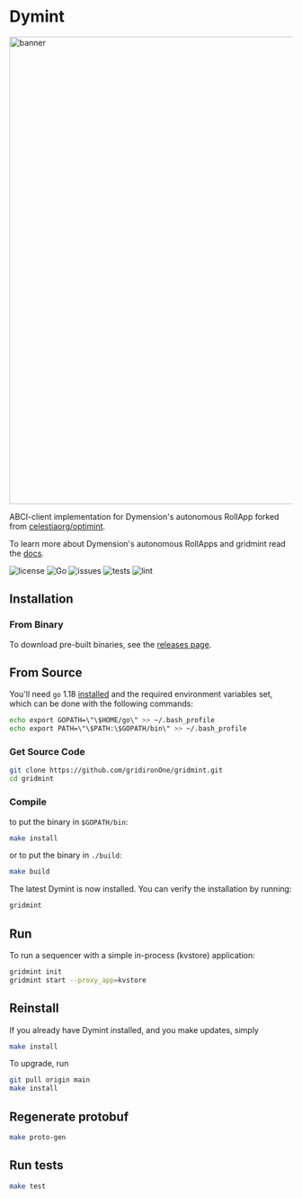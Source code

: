 # Dymint

<img src="docs/gridmint.png" alt="banner" width="830"/>

ABCI-client implementation for Dymension's autonomous RollApp forked from [celestiaorg/optimint](https://github.com/celestiaorg/optimint).

To learn more about Dymension's autonomous RollApps and gridmint read the [docs](https://docs.dymension.xyz/learn/rollapps).

![license](https://img.shields.io/github/license/gridironOne/gridmint)
![Go](https://img.shields.io/badge/go-1.18-blue.svg)
![issues](https://img.shields.io/github/issues/gridironOne/gridmint)
![tests](https://github.com/gridironOne/gridmint/actions/workflows/test.yml/badge.svg?branch=main)
![lint](https://github.com/gridironOne/gridmint/actions/workflows/lint.yml/badge.svg?branch=main)

## Installation

### From Binary

To download pre-built binaries, see the [releases page](https://github.com/gridironOne/gridmint/releases).

## From Source

You'll need `go` 1.18 [installed](https://golang.org/doc/install) and the required
environment variables set, which can be done with the following commands:

```sh
echo export GOPATH=\"\$HOME/go\" >> ~/.bash_profile
echo export PATH=\"\$PATH:\$GOPATH/bin\" >> ~/.bash_profile
```

### Get Source Code

```sh
git clone https://github.com/gridironOne/gridmint.git
cd gridmint
```

### Compile

to put the binary in `$GOPATH/bin`:

```sh
make install
```

or to put the binary in `./build`:

```sh
make build
```

The latest Dymint is now installed. You can verify the installation by
running:

```sh
gridmint
```

## Run

To run a sequencer with a simple in-process (kvstore) application:

```sh
gridmint init
gridmint start --proxy_app=kvstore
```

## Reinstall

If you already have Dymint installed, and you make updates, simply

```sh
make install
```

To upgrade, run

```sh
git pull origin main
make install
```

## Regenerate protobuf

```sh
make proto-gen
```

## Run tests

```sh
make test
```
